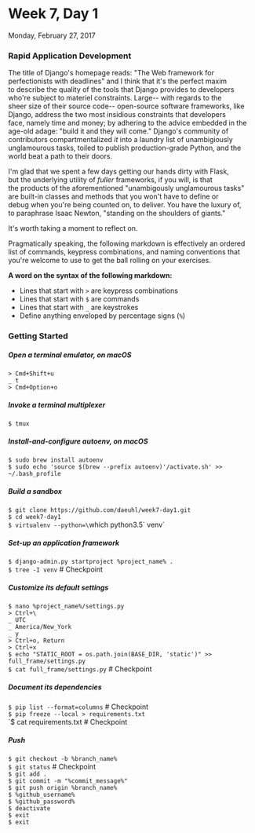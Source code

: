 # Week 7, Day 1
Monday, February 27, 2017  

### Rapid Application Development  

The title of Django's homepage reads: "The Web framework for  
perfectionists with deadlines" and I think that it's the perfect maxim  
to describe the quality of the tools that Django provides to developers  
who're subject to materiel constraints. Large-- with regards to the  
sheer size of their source code-- open-source software frameworks, like  
Django, address the two most insidious constraints that developers  
face, namely time and money; by adhering to the advice embedded in the  
age-old adage: "build it and they will come." Django's community of  
contributors compartmentalized *it* into a laundry list of unambigiously  
unglamourous tasks, toiled to publish production-grade Python, and the  
world beat a path to their doors.  

I'm glad that we spent a few days getting our hands dirty with Flask,  
but the underlying utility of *fuller* frameworks, if you will, is that  
the products of the aforementioned "unambigously unglamourous tasks"  
are built-in classes and methods that you won't have to define or  
debug when you're being counted on, to deliver. You have the luxury of,  
to paraphrase Isaac Newton, "standing on the shoulders of giants."  

It's worth taking a moment to reflect on.  

Pragmatically speaking, the following markdown is effectively an ordered  
list of commands, keypress combinations, and naming conventions that  
you're welcome to use to get the ball rolling on your exercises.  

**A word on the syntax of the following markdown:**  

- Lines that start with `>` are keypress combinations  
- Lines that start with `$` are commands  
- Lines that start with `_` are keystrokes  
- Define anything enveloped by percentage signs (`%`)  

### Getting Started  

##### Open a terminal emulator, on *macOS*  

`> Cmd+Shift+u`  
`_ t`  
`> Cmd+Option+o`  

##### Invoke a terminal multiplexer  

`$ tmux`  

##### Install-and-configure autoenv, on *macOS*  

`$ sudo brew install autoenv`  
`$ sudo echo 'source $(brew --prefix autoenv)'/activate.sh' >> ~/.bash_profile`  

##### Build a sandbox 

`$ git clone https://github.com/daeuhl/week7-day1.git`  
`$ cd week7-day1`  
`$ virtualenv --python=\`which python3.5\` venv`  

##### Set-up an application framework  

`$ django-admin.py startproject %project_name% .`  
`$ tree -I venv` # Checkpoint  

##### Customize its default settings  

`$ nano %project_name%/settings.py`  
`> Ctrl+\`  
`_ UTC`  
`_ America/New_York`  
`_ y`  
`> Ctrl+o, Return`  
`> Ctrl+x`  
`$ echo "STATIC_ROOT = os.path.join(BASE_DIR, 'static')" >> full_frame/settings.py`  
`$ cat full_frame/settings.py` # Checkpoint  

##### Document its dependencies  

`$ pip list --format=columns` # Checkpoint  
`$ pip freeze --local > requirements.txt`  
`$ cat requirements.txt # Checkpoint  

##### Push  

`$ git checkout -b %branch_name%`  
`$ git status` # Checkpoint  
`$ git add .`  
`$ git commit -m "%commit_message%"`  
`$ git push origin %branch_name%`  
`$ %github_username%`  
`$ %github_password%`  
`$ deactivate`  
`$ exit`  
`$ exit`  
